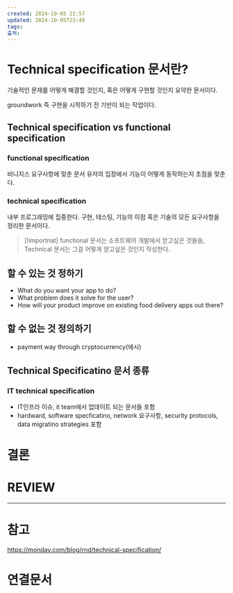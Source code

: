 ```yaml
---
created: 2024-10-05 21:57
updated: 2024-10-05T23:49
tags: 
출처: 
---
```

# Technical specification 문서란?
기술적인 문제를 어떻게 해결할 것인지, 혹은 어떻게 구현할 것인지 요약한 문서이다.

groundwork 즉 구현을 시작하기 전 기반이 되는 작업이다. 

## Technical specification vs functional specification
### functional specification
비니지스 요구사항에 맞춘 문서
유저의 입장에서 기능이 어떻게 동작하는지 초점을 맞춘다.

### technical specification
내부 프로그래밍에 집중한다.
구현, 테스팅, 기능의 이점 혹은 기술의 모든 요구사항을 정리한 문서이다.


>[!importnat]
>functional 문서는 소프트웨어 개발에서 얻고싶은 것들을, 
>Technical 문서는 그걸 어떻게 얻고싶은 것인지 작성한다.


## 할 수 있는 것 정하기
- What do you want your app to do?
- What problem does it solve for the user?
- How will your product improve on existing food delivery apps out there?
## 할 수 없는 것 정의하기
- payment way through cryptocurrency(에시)

## Technical Specificatino 문서 종류
### IT technical specification
- IT인프라 이슈, it team에서 업데이트 되는 문서들 포함
- hardward, software specficatino, network 요구사항, security protocols, data migratino strategies 포함









# 결론

# REVIEW


---
# 참고
https://monday.com/blog/rnd/technical-specification/
# 연결문서